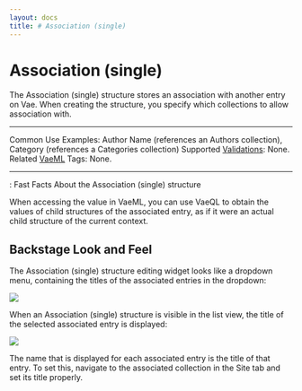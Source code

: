 ```yaml
---
layout: docs
title: # Association (single)
---
```


# Association (single)

The Association (single) structure stores an association with another
entry on Vae. When creating the structure, you specify which collections
to allow association with.

  ---------------------------------------- -----------------------------------------------------------------------------------------------
  Common Use Examples:                     Author Name (references an Authors collection), Category (references a Categories collection)
  Supported [Validations](#validations):   None.
  Related [VaeML](#vaeml) Tags:            None.
  ---------------------------------------- -----------------------------------------------------------------------------------------------

  : Fast Facts About the Association (single) structure

When accessing the value in VaeML, you can use VaeQL to obtain the
values of child structures of the associated entry, as if it were an
actual child structure of the current context.

## Backstage Look and Feel

The Association (single) structure editing widget looks like a dropdown
menu, containing the titles of the associated entries in the dropdown:

![](assets/images/screenshots/content_management/association_structure_single.png)

When an Association (single) structure is visible in the list view, the
title of the selected associated entry is displayed:

![](assets/images/screenshots/content_management/association_structure_single_listview.png)

The name that is displayed for each associated entry is the title of
that entry. To set this, navigate to the associated collection in the
Site tab and set its title properly.
